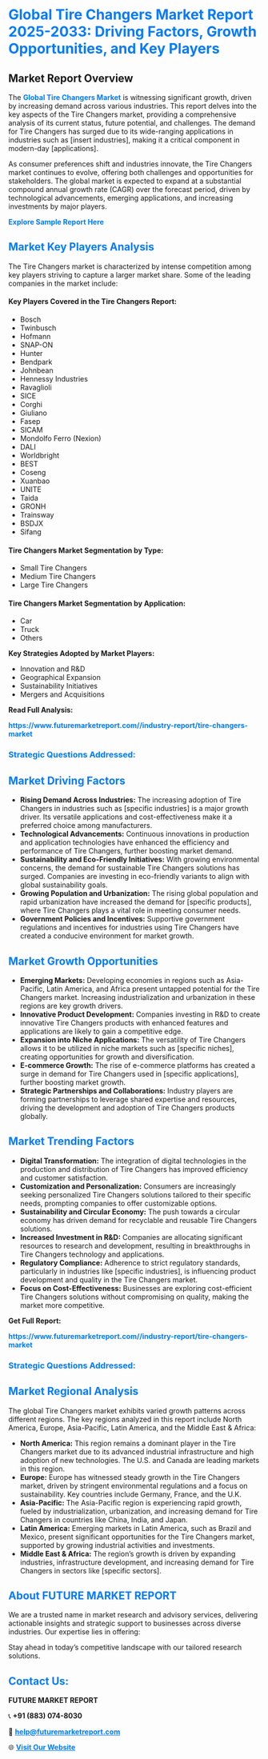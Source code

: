<h1 style="color: #007BFF;">Global Tire Changers Market Report 2025-2033: Driving Factors, Growth Opportunities, and Key Players</h1>

<section id="overview">
<h2>Market Report Overview</h2>
<p>The <a href="https://www.futuremarketreport.com//industry-report/tire-changers-market" style="color: #007BFF; text-decoration: none;"><strong>Global Tire Changers Market</strong></a> is witnessing significant growth, driven by increasing demand across various industries. This report delves into the key aspects of the Tire Changers market, providing a comprehensive analysis of its current status, future potential, and challenges. The demand for Tire Changers has surged due to its wide-ranging applications in industries such as [insert industries], making it a critical component in modern-day [applications].</p>
<p>As consumer preferences shift and industries innovate, the Tire Changers market continues to evolve, offering both challenges and opportunities for stakeholders. The global market is expected to expand at a substantial compound annual growth rate (CAGR) over the forecast period, driven by technological advancements, emerging applications, and increasing investments by major players.</p>
</section>

<section id="overview">
<p><a href="https://www.futuremarketreport.com//request-sample/reportId=83765" style="color: #007BFF; text-decoration: none;"><strong>Explore Sample Report Here</strong></a></p>
</section>

<section id="key-players">
<h2 style="color: #007BFF;">Market Key Players Analysis</h2>
<p>The Tire Changers market is characterized by intense competition among key players striving to capture a larger market share. Some of the leading companies in the market include:</p>
<h4>Key Players Covered in the Tire Changers Report:</h4>
<ul><li>Bosch</li><li>Twinbusch</li><li>Hofmann</li><li>SNAP-ON</li><li>Hunter</li><li>Bendpark</li><li>Johnbean</li><li>Hennessy Industries</li><li>Ravaglioli</li><li>SICE</li><li>Corghi</li><li>Giuliano</li><li>Fasep</li><li>SICAM</li><li>Mondolfo Ferro (Nexion)</li><li>DALI</li><li>Worldbright</li><li>BEST</li><li>Coseng</li><li>Xuanbao</li><li>UNITE</li><li>Taida</li><li>GRONH</li><li>Trainsway</li><li>BSDJX</li><li>Sifang</li></ul>
<h4>Tire Changers Market Segmentation by Type:</h4>
<ul><li>Small Tire Changers</li><li>Medium Tire Changers</li><li>Large Tire Changers</li></ul>

<h4>Tire Changers Market Segmentation by Application:</h4>
<ul><li>Car</li><li>Truck</li><li>Others</li></ul>
<p><strong>Key Strategies Adopted by Market Players:</strong></p>
<ul>
<li>Innovation and R&D</li>
<li>Geographical Expansion</li>
<li>Sustainability Initiatives</li>
<li>Mergers and Acquisitions</li>
</ul>
</section>

<section>
<p><strong>Read Full Analysis: </strong></p><a href="https://www.futuremarketreport.com//industry-report/tire-changers-market" style="color: #007BFF; text-decoration: none;"><strong>https://www.futuremarketreport.com//industry-report/tire-changers-market</strong></a>
<h3 style="color: #007BFF;">Strategic Questions Addressed:</h3>
</section>

<section id="driving-factors">
<h2 style="color: #007BFF;">Market Driving Factors</h2>
<ul>
<li><strong>Rising Demand Across Industries:</strong> The increasing adoption of Tire Changers in industries such as [specific industries] is a major growth driver. Its versatile applications and cost-effectiveness make it a preferred choice among manufacturers.</li>
<li><strong>Technological Advancements:</strong> Continuous innovations in production and application technologies have enhanced the efficiency and performance of Tire Changers, further boosting market demand.</li>
<li><strong>Sustainability and Eco-Friendly Initiatives:</strong> With growing environmental concerns, the demand for sustainable Tire Changers solutions has surged. Companies are investing in eco-friendly variants to align with global sustainability goals.</li>
<li><strong>Growing Population and Urbanization:</strong> The rising global population and rapid urbanization have increased the demand for [specific products], where Tire Changers plays a vital role in meeting consumer needs.</li>
<li><strong>Government Policies and Incentives:</strong> Supportive government regulations and incentives for industries using Tire Changers have created a conducive environment for market growth.</li>
</ul>
</section>

<section id="growth-opportunities">
<h2 style="color: #007BFF;">Market Growth Opportunities</h2>
<ul>
<li><strong>Emerging Markets:</strong> Developing economies in regions such as Asia-Pacific, Latin America, and Africa present untapped potential for the Tire Changers market. Increasing industrialization and urbanization in these regions are key growth drivers.</li>
<li><strong>Innovative Product Development:</strong> Companies investing in R&D to create innovative Tire Changers products with enhanced features and applications are likely to gain a competitive edge.</li>
<li><strong>Expansion into Niche Applications:</strong> The versatility of Tire Changers allows it to be utilized in niche markets such as [specific niches], creating opportunities for growth and diversification.</li>
<li><strong>E-commerce Growth:</strong> The rise of e-commerce platforms has created a surge in demand for Tire Changers used in [specific applications], further boosting market growth.</li>
<li><strong>Strategic Partnerships and Collaborations:</strong> Industry players are forming partnerships to leverage shared expertise and resources, driving the development and adoption of Tire Changers products globally.</li>
</ul>
</section>

<section id="trending-factors">
<h2 style="color: #007BFF;">Market Trending Factors</h2>
<ul>
<li><strong>Digital Transformation:</strong> The integration of digital technologies in the production and distribution of Tire Changers has improved efficiency and customer satisfaction.</li>
<li><strong>Customization and Personalization:</strong> Consumers are increasingly seeking personalized Tire Changers solutions tailored to their specific needs, prompting companies to offer customizable options.</li>
<li><strong>Sustainability and Circular Economy:</strong> The push towards a circular economy has driven demand for recyclable and reusable Tire Changers solutions.</li>
<li><strong>Increased Investment in R&D:</strong> Companies are allocating significant resources to research and development, resulting in breakthroughs in Tire Changers technology and applications.</li>
<li><strong>Regulatory Compliance:</strong> Adherence to strict regulatory standards, particularly in industries like [specific industries], is influencing product development and quality in the Tire Changers market.</li>
<li><strong>Focus on Cost-Effectiveness:</strong> Businesses are exploring cost-efficient Tire Changers solutions without compromising on quality, making the market more competitive.</li>
</ul>
</section>

<section>
<p><strong>Get Full Report: </strong></p><a href="https://www.futuremarketreport.com//industry-report/tire-changers-market" style="color: #007BFF; text-decoration: none;"><strong>https://www.futuremarketreport.com//industry-report/tire-changers-market</strong></a>
<h3 style="color: #007BFF;">Strategic Questions Addressed:</h3>
</section>


<section id="regional-analysis">
<h2 style="color: #007BFF;">Market Regional Analysis</h2>
<p>The global Tire Changers market exhibits varied growth patterns across different regions. The key regions analyzed in this report include North America, Europe, Asia-Pacific, Latin America, and the Middle East & Africa:</p>
<ul>
<li><strong>North America:</strong> This region remains a dominant player in the Tire Changers market due to its advanced industrial infrastructure and high adoption of new technologies. The U.S. and Canada are leading markets in this region.</li>
<li><strong>Europe:</strong> Europe has witnessed steady growth in the Tire Changers market, driven by stringent environmental regulations and a focus on sustainability. Key countries include Germany, France, and the U.K.</li>
<li><strong>Asia-Pacific:</strong> The Asia-Pacific region is experiencing rapid growth, fueled by industrialization, urbanization, and increasing demand for Tire Changers in countries like China, India, and Japan.</li>
<li><strong>Latin America:</strong> Emerging markets in Latin America, such as Brazil and Mexico, present significant opportunities for the Tire Changers market, supported by growing industrial activities and investments.</li>
<li><strong>Middle East & Africa:</strong> The region’s growth is driven by expanding industries, infrastructure development, and increasing demand for Tire Changers in sectors like [specific sectors].</li>
</ul>
</section>

<footer>
<h2 style="color: #007BFF;">About FUTURE MARKET REPORT</h2>
<p>We are a trusted name in market research and advisory services, delivering actionable insights and strategic support to businesses across diverse industries. Our expertise lies in offering:</p>

<p>Stay ahead in today’s competitive landscape with our tailored research solutions.</p>

<h2 style="color: #007BFF;">Contact Us:</h2>
<p><strong>FUTURE MARKET REPORT</strong></p>
<p>📞 <strong>+91 (883) 074-8030</strong></p>
<p>📧 <strong><a href="mailto:help@futuremarketreport.com" style="color: #007BFF;">help@futuremarketreport.com</a></strong></p>
<p>🌐 <strong><a href="https://www.futuremarketreport.com/" style="color: #007BFF;">Visit Our Website</a></strong></p>
</footer>